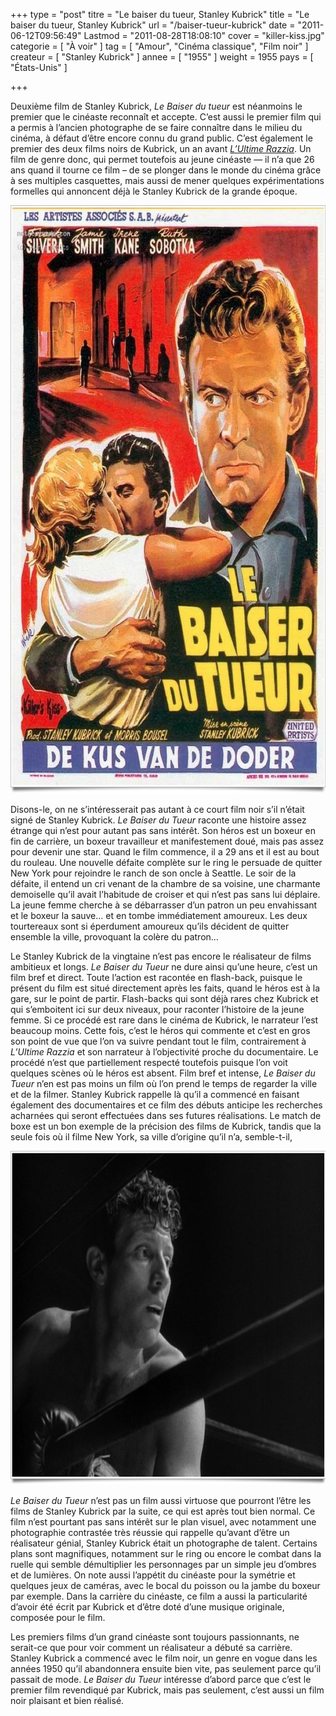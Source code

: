 +++
type = "post"
titre = "Le baiser du tueur, Stanley Kubrick"
title = "Le baiser du tueur, Stanley Kubrick"
url = "/baiser-tueur-kubrick"
date = "2011-06-12T09:56:49"
Lastmod = "2011-08-28T18:08:10"
cover = "killer-kiss.jpg"
categorie = [ "À voir" ]
tag = [ "Amour", "Cinéma classique", "Film noir" ]
createur = [ "Stanley Kubrick" ]
annee = [ "1955" ]
weight = 1955
pays = [ "États-Unis" ]

+++

<p>Deuxième film de Stanley Kubrick, <em>Le Baiser du tueur</em> est néanmoins le premier que le cinéaste reconnaît et accepte. C&rsquo;est aussi le premier film qui a permis à l&rsquo;ancien photographe de se faire connaître dans le milieu du cinéma, à défaut d&rsquo;être encore connu du grand public. C&rsquo;est également le premier des deux films noirs de Kubrick, un an avant <em><a href="http://voiretmanger.fr/?p=4806">L&rsquo;Ultime Razzia</a></em>. Un film de genre donc, qui permet toutefois au jeune cinéaste — il n&rsquo;a que 26 ans quand il tourne ce film – de se plonger dans le monde du cinéma grâce à ses multiples casquettes, mais aussi de mener quelques expérimentations formelles qui annoncent déjà le Stanley Kubrick de la grande époque.</p>
<div style="text-align: center;"><a href="http://www.allocine.fr/film/fichefilm_gen_cfilm=7913.html"><img class="aligncenter" src="baiser-tueur-kubrick.jpg" alt="Baiser tueur kubrick" width="690" height="941" border="0" /></a></div>
<p>Disons-le, on ne s&rsquo;intéresserait pas autant à ce court film noir s&rsquo;il n&rsquo;était signé de Stanley Kubrick. <em>Le Baiser du Tueur</em> raconte une histoire assez étrange qui n&rsquo;est pour autant pas sans intérêt. Son héros est un boxeur en fin de carrière, un boxeur travailleur et manifestement doué, mais pas assez pour devenir une star. Quand le film commence, il a 29 ans et il est au bout du rouleau. Une nouvelle défaite complète sur le ring le persuade de quitter New York pour rejoindre le ranch de son oncle à Seattle. Le soir de la défaite, il entend un cri venant de la chambre de sa voisine, une charmante demoiselle qu&rsquo;il avait l&rsquo;habitude de croiser et qui n&rsquo;est pas sans lui déplaire. La jeune femme cherche à se débarrasser d&rsquo;un patron un peu envahissant et le boxeur la sauve… et en tombe immédiatement amoureux. Les deux tourtereaux sont si éperdument amoureux qu&rsquo;ils décident de quitter ensemble la ville, provoquant la colère du patron…</p>
<p>Le Stanley Kubrick de la vingtaine n&rsquo;est pas encore le réalisateur de films ambitieux et longs. <em>Le Baiser du Tueur</em> ne dure ainsi qu&rsquo;une heure, c&rsquo;est un film bref et direct. Toute l&rsquo;action est racontée en flash-back, puisque le présent du film est situé directement après les faits, quand le héros est à la gare, sur le point de partir. Flash-backs qui sont déjà rares chez Kubrick et qui s&rsquo;emboitent ici sur deux niveaux, pour raconter l&rsquo;histoire de la jeune femme. Si ce procédé est rare dans le cinéma de Kubrick, le narrateur l&rsquo;est beaucoup moins. Cette fois, c&rsquo;est le héros qui commente et c&rsquo;est en gros son point de vue que l&rsquo;on va suivre pendant tout le film, contrairement à <em>L&rsquo;Ultime Razzia</em> et son narrateur à l&rsquo;objectivité proche du documentaire. Le procédé n&rsquo;est que partiellement respecté toutefois puisque l&rsquo;on voit quelques scènes où le héros est absent. Film bref et intense, <em>Le Baiser du Tueur</em> n&rsquo;en est pas moins un film où l&rsquo;on prend le temps de regarder la ville et de la filmer. Stanley Kubrick rappelle là qu&rsquo;il a commencé en faisant également des documentaires et ce film des débuts anticipe les recherches acharnées qui seront effectuées dans ses futures réalisations. Le match de boxe est un bon exemple de la précision des films de Kubrick, tandis que la seule fois où il filme New York, sa ville d&rsquo;origine qu&rsquo;il n&rsquo;a, semble-t-il,</p>
<div style="text-align: center;"><img class="aligncenter" src="killer-kiss-kubrick.jpg" alt="Killer kiss kubrick" width="690" height="534" border="0" /></div>
<p><em>Le Baiser du Tueur</em> n&rsquo;est pas un film aussi virtuose que pourront l&rsquo;être les films de Stanley Kubrick par la suite, ce qui est après tout bien normal. Ce film n&rsquo;est pourtant pas sans intérêt sur le plan visuel, avec notamment une photographie contrastée très réussie qui rappelle qu&rsquo;avant d&rsquo;être un réalisateur génial, Stanley Kubrick était un photographe de talent. Certains plans sont magnifiques, notamment sur le ring ou encore le combat dans la ruelle qui semble démultiplier les personnages par un simple jeu d&rsquo;ombres et de lumières. On note aussi l&rsquo;appétit du cinéaste pour la symétrie et quelques jeux de caméras, avec le bocal du poisson ou la jambe du boxeur par exemple. Dans la carrière du cinéaste, ce film a aussi la particularité d&rsquo;avoir été écrit par Kubrick et d&rsquo;être doté d&rsquo;une musique originale, composée pour le film.</p>
<p>Les premiers films d&rsquo;un grand cinéaste sont toujours passionnants, ne serait-ce que pour voir comment un réalisateur a débuté sa carrière. Stanley Kubrick a commencé avec le film noir, un genre en vogue dans les années 1950 qu&rsquo;il abandonnera ensuite bien vite, pas seulement parce qu&rsquo;il passait de mode. <em>Le Baiser du Tueur</em> intéresse d&rsquo;abord parce que c&rsquo;est le premier film revendiqué par Kubrick, mais pas seulement, c&rsquo;est aussi un film noir plaisant et bien réalisé.</p>

